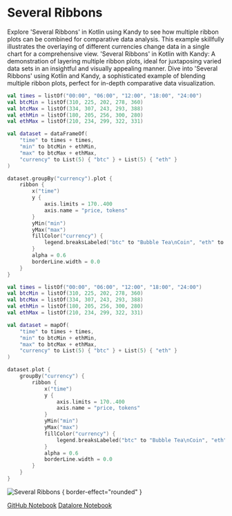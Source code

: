 # Several Ribbons

<web-summary>
Explore 'Several Ribbons' in Kotlin using Kandy to see how multiple ribbon plots can be combined for comparative data analysis.
This example skillfully illustrates the overlaying of different currencies change data in a single chart for a comprehensive view.
</web-summary>

<card-summary>
'Several Ribbons' in Kotlin with Kandy: A demonstration of layering multiple ribbon plots, ideal for juxtaposing varied data sets in an insightful and visually appealing manner.
</card-summary>

<link-summary>
Dive into 'Several Ribbons' using Kotlin and Kandy, a sophisticated example of blending multiple ribbon plots, perfect for in-depth comparative data visualization.
</link-summary>


<!---IMPORT org.jetbrains.kotlinx.kandy.letsplot.samples.Ribbon-->

<!---FUN ribbon_grouped-->
<tabs>
<tab title="Dataframe">

```kotlin
val times = listOf("00:00", "06:00", "12:00", "18:00", "24:00")
val btcMin = listOf(310, 225, 202, 278, 360)
val btcMax = listOf(334, 307, 243, 293, 388)
val ethMin = listOf(180, 205, 256, 300, 280)
val ethMax = listOf(210, 234, 299, 322, 331)

val dataset = dataFrameOf(
    "time" to times + times,
    "min" to btcMin + ethMin,
    "max" to btcMax + ethMax,
    "currency" to List(5) { "btc" } + List(5) { "eth" }
)

dataset.groupBy("currency").plot {
    ribbon {
        x("time")
        y {
            axis.limits = 170..400
            axis.name = "price, tokens"
        }
        yMin("min")
        yMax("max")
        fillColor("currency") {
            legend.breaksLabeled("btc" to "Bubble Tea\nCoin", "eth" to "E-Traders\nHedgehogs")
        }
        alpha = 0.6
        borderLine.width = 0.0
    }
}
```

</tab>
<tab title="Collections">

```kotlin
val times = listOf("00:00", "06:00", "12:00", "18:00", "24:00")
val btcMin = listOf(310, 225, 202, 278, 360)
val btcMax = listOf(334, 307, 243, 293, 388)
val ethMin = listOf(180, 205, 256, 300, 280)
val ethMax = listOf(210, 234, 299, 322, 331)

val dataset = mapOf(
    "time" to times + times,
    "min" to btcMin + ethMin,
    "max" to btcMax + ethMax,
    "currency" to List(5) { "btc" } + List(5) { "eth" }
)

dataset.plot {
    groupBy("currency") {
        ribbon {
            x("time")
            y {
                axis.limits = 170..400
                axis.name = "price, tokens"
            }
            yMin("min")
            yMax("max")
            fillColor("currency") {
                legend.breaksLabeled("btc" to "Bubble Tea\nCoin", "eth" to "E-Traders\nHedgehogs")
            }
            alpha = 0.6
            borderLine.width = 0.0
        }
    }
}
```

</tab></tabs>
<!---END-->

![Several Ribbons](ribbon_grouped.svg) { border-effect="rounded" }

<seealso style="cards">
       <category ref="example-ktnb">
           <a href="https://github.com/Kotlin/kandy/blob/main/examples/notebooks/lets-plot/samples/ribbon/ribbon_grouped.ipynb" summary="View the notebook on our GitHub repository">GitHub Notebook</a>
           <a href="https://datalore.jetbrains.com/report/static/KQKedA4jDrKu63O53gEN0z/a7ZjlJrHqOFTCgVylDfdlL" summary="Experiment with this example on Datalore">Datalore Notebook</a>
       </category>
</seealso>
